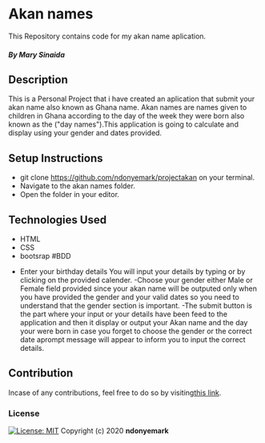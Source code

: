 # Akan names
This Repository contains code for my akan name aplication.
##### By Mary Sinaida
## Description
This is a Personal Project that i have created an aplication that submit your akan name also known as Ghana name. Akan names are names given to children in Ghana according to the day of the week they were born also known as the ("day names").This application is going to calculate and display using your gender and dates provided.
              </div>  
## Setup Instructions
* git clone https://github.com/ndonyemark/projectakan on your terminal.
* Navigate to the akan names folder.
* Open the folder in your editor.
## Technologies Used
* HTML
* CSS
* bootsrap
#BDD
- Enter your birthday details
 You will input your details by typing or by clicking on the provided calender.
 -Choose your gender either Male or Female field provided since your akan name will be outputed only when you have provided the gender and your valid dates so you need to understand that the gender section is important.
 -The submit button is the part where your input or your details have been feed to the application and then it display or output your Akan name and the day your were born in case you forget to choose the gender or the correct date aprompt message will appear to inform you to input the correct details.
## Contribution
Incase of any contributions, feel free to do so by visiting[this link](https://github.com.ndonyemark/projectakan).
### License
[![License: MIT](https://img.shields.io/badge/License-MIT-yellow.svg)](https://opensource.org/licenses/MIT)
Copyright (c) 2020 **ndonyemark**